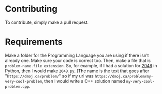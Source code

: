 # Contributing

To contribute, simply make a pull request.

# Requirements

Make a folder for the Programming Language you are using if there isn't already one. Make sure your code is correct too. Then, make a file that is `problem-name.file_extension`. So, for example, if I had a solution for <a href="https://dmoj.ca/problem/2048">2048</a> in Python, then I would make `2048.py`. (The name is the text that goes after "`https://dmoj.ca/problem/`" so if my url was `https://dmoj.ca/problem/my-very-cool-problem`, then I would write a C++ solution named `my-very-cool-problem.cpp`.
